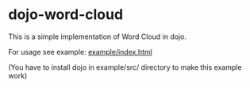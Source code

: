 # dojo-word-cloud

This is a simple implementation of Word Cloud in dojo.

For usage see example: [example/index.html](example/index.html)

(You have to install dojo in example/src/ directory to make this example work)
